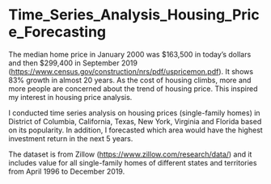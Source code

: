 # Time_Series_Analysis_Housing_Price_Forecasting
The median home price in January 2000 was $163,500 in today’s dollars and then $299,400 in September 2019 (https://www.census.gov/construction/nrs/pdf/uspricemon.pdf). It shows 83% growth in almost 20 years. As the cost of housing climbs, more and more people are concerned about the trend of housing price. This inspired my interest in housing price analysis.

I conducted time series analysis on housing prices (single-family homes) in District of Columbia, California, Texas, New York, Virginia and Florida based on its popularity. In addition, I forecasted which area would have the highest investment return in the next 5 years. 

The dataset is from Zillow (https://www.zillow.com/research/data/) and it includes value for all single-family homes of different states and territories from April 1996 to December 2019.
